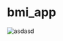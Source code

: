 # bmi_app

![asdasd](https://user-images.githubusercontent.com/59411109/194530667-a6db42b1-ef43-4c83-84c7-809d5514bfd8.PNG)
